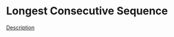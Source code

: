 Longest Consecutive Sequence
====

[Description](https://leetcode.com/problems/longest-consecutive-sequence/)